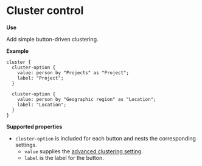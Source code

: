 # Cluster control

**Use**

Add simple button-driven clustering.

**Example**

```
cluster {
  cluster-option {
    value: person by "Projects" as "Project";
    label: "Project";
  }

  cluster-option {
    value: person by "Geographic region" as "Location";
    label: "Location";
  }
}
```

**Supported properties**

* `cluster-option` is included for each button and nests the corresponding settings.
  * `value` supplies the [advanced clustering setting](../clustering.md#advanced-clustering).
  * `label` is the label for the button.
